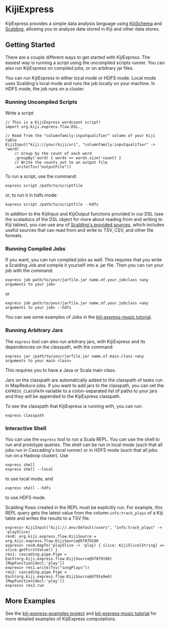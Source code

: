 # KijiExpress #

KijiExpress provides a simple data analysis language using
[KijiSchema](https://github.com/kijiproject/kiji-schema/) and
[Scalding](https://github.com/twitter/scalding/), allowing you to analyze data stored in Kiji
and other data stores.


## Getting Started ##

There are a couple different ways to get started with KijiExpress.  The easiest way is running a
script using the uncompiled scripts runner.  You can also run KijiExpress on compiled jobs, or on
arbitrary jar files.

You can run KijiExpress in either local mode or HDFS mode.  Local mode uses Scalding's local mode
and runs the job locally on your machine.  In HDFS mode, the job runs on a cluster.


### Running Uncompiled Scripts ###

Write a script:

    // This is a KijiExpress wordcount script!
    import org.kiji.express.flow.DSL._

    // Read from the "columnfamily:inputqualifier" column of your Kiji table
    KijiInput("kiji://your/kiji/uri", "columnfamily:inputqualifier" -> 'word)
        // Group by the count of each word
        .groupBy('word) { words => words.size('count) }
        // Write the counts out to an output file
        .write(Tsv("outputFile"))

To run a script, use the command:

    express script /path/to/scriptfile

or, to run it in hdfs mode:

    express script /path/to/scriptfile --hdfs


In addition to the KijiInput and KijiOutput functions provided in our DSL (see the scaladocs of
the DSL object for more about reading from and writing to Kiji tables), you can use any of
[Scalding's provided sources](https://github.com/twitter/scalding/wiki/Scalding-Sources), which
includes useful sources that can read from and write to TSV, CSV, and other file formats.


### Running Compiled Jobs ###

If you want, you can run compiled jobs as well.  This requires that you write a Scalding Job and
compile it yourself into a .jar file.  Then you can run your job with the command:

    express job path/to/your/jarfile.jar name.of.your.jobclass <any arguments to your job>

or

    express job path/to/your/jarfile.jar name.of.your.jobclass <any arguments to your job> --hdfs

You can see some examples of Jobs in the
[kiji-express-music tutorial](https://github.com/kijiproject/kiji-express-music).


### Running Arbitrary Jars ###

The `express` tool can also run arbitrary jars, with KijiExpress and its dependencies on the
classpath, with the command:

    express jar /path/to/your/jarfile.jar name.of.main.class <any arguments to your main class>

This requires you to have a Java or Scala main class.

Jars on the classpath are automatically added to the classpath of tasks run in MapReduce jobs.
If you want to add jars to the classpath, you can set the `EXPRESS_CLASSPATH` variable to a
colon-separated list of paths to your jars and they will be appended to the KijiExpress classpath.

To see the classpath that KijiExpress is running with, you can run:

    express classpath

### Interactive Shell ###
You can use the `express` tool to run a Scala REPL. You can use the shell to run and prototype
queries. The shell can be run in local mode (such that all jobs run in Cascading's local runner) or
in HDFS mode (such that all jobs run on a Hadoop cluster). Use

    express shell
    express shell --local

to use local mode, and

    express shell --hdfs

to use HDFS mode.

Scalding flows created in the REPL must be explicitly run. For example, this REPL query gets the
latest value from the column `info:track_plays` of a Kiji table and writes the results to a TSV
file.

    express> KijiInput("kiji://.env/default/users", "info:track_plays" -> 'playSlice)
    res0: org.kiji.express.flow.KijiSource = org.kiji.express.flow.KijiSource@5f8f9190
    express> res0.mapTo('playSlice -> 'play) { slice: KijiSlice[String] => slice.getFirstValue() }
    res1: cascading.pipe.Pipe = Each(org.kiji.express.flow.KijiSource@5f8f9190)[MapFunction[decl:'play']]
    express> res1.write(Tsv("songPlays"))
    res2: cascading.pipe.Pipe = Each(org.kiji.express.flow.KijiSource@4791e9e6)[MapFunction[decl:'play']]
    express> res2.run

## More Examples ##

See the [kiji-express-examples project](https://github.com/kijiproject/kiji-express-examples)
and [kiji-express-music tutorial](https://github.com/kijiproject/kiji-express-music)
for more detailed examples of KijiExpress computations.
